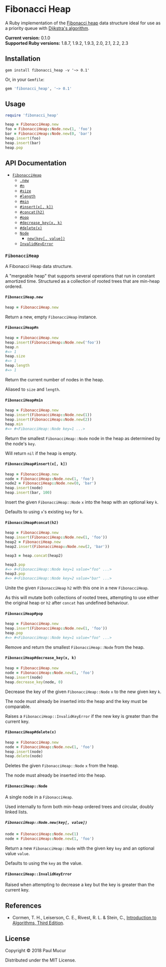 # Fibonacci Heap

A Ruby implementation of the [Fibonacci heap](https://en.wikipedia.org/wiki/Fibonacci_heap) data structure ideal for use as a priority queue with [Dijkstra's algorithm](https://en.wikipedia.org/wiki/Dijkstra's_algorithm#Using_a_priority_queue).

**Current version:** 0.1.0  
**Supported Ruby versions:** 1.8.7, 1.9.2, 1.9.3, 2.0, 2.1, 2.2, 2.3

## Installation

```
gem install fibonacci_heap -v '~> 0.1'
```

Or, in your `Gemfile`:

```ruby
gem 'fibonacci_heap', '~> 0.1'
```

## Usage

```ruby
require 'fibonacci_heap'

heap = FibonacciHeap.new
foo = FibonacciHeap::Node.new(1, 'foo')
bar = FibonacciHeap::Node.new(0, 'bar')
heap.insert(foo)
heap.insert(bar)
heap.pop
```

## API Documentation

* [`FibonacciHeap`](#fibonacciheap)
  * [`.new`](#fibonacciheapnew)
  * [`#n`](#fibonacciheapn)
  * [`#size`](#fibonacciheapn)
  * [`#length`](#fibonacciheapn)
  * [`#min`](#fibonacciheapmin)
  * [`#insert(x[, k])`](#fibonacciheapinsertx-k)
  * [`#concat(h2)`](#fibonacciheapconcath2)
  * [`#pop`](#fibonacciheappop)
  * [`#decrease_key(x, k)`](#fibonacciheapdecrease_keyx-k)
  * [`#delete(x)`](#fibonacciheapdeletex)
  * [`Node`](#fibonacciheapnode)
    * [`new(key[, value])`](#fibonacciheapnodenewkey-value)
  * [`InvalidKeyError`](#fibonacciheapinvalidkeyerror)

### `FibonacciHeap`

A Fibonacci Heap data structure.

A "mergeable heap" that supports several operations that run in
constant amortized time. Structured as a collection of rooted trees
that are min-heap ordered.

#### `FibonacciHeap.new`

```ruby
heap = FibonacciHeap.new
```

Return a new, empty `FibonacciHeap` instance.

#### `FibonacciHeap#n`

```ruby
heap = FibonacciHeap.new
heap.insert(FibonacciHeap::Node.new('foo'))
heap.n
#=> 1
heap.size
#=> 1
heap.length
#=> 1
```

Return the current number of nodes in the heap.

Aliased to `size` and `length`.

#### `FibonacciHeap#min`

```ruby
heap = FibonacciHeap.new
heap.insert(FibonacciHeap::Node.new(1))
heap.insert(FibonacciHeap::Node.new(2))
heap.min
#=> #<FibonacciHeap::Node key=1 ...>
```

Return the smallest `FibonacciHeap::Node` node in the heap as determined by the node's `key`.

Will return `nil` if the heap is empty.

#### `FibonacciHeap#insert(x[, k])`

```ruby
heap = FibonacciHeap.new
node = FibonacciHeap::Node.new(1, 'foo')
node2 = FibonacciHeap::Node.new(0, 'bar')
heap.insert(node)
heap.insert(bar, 100)
```

Insert the given `FibonacciHeap::Node` `x` into the heap with an optional key `k`.

Defaults to using `x`'s existing `key` for `k`.

#### `FibonacciHeap#concat(h2)`

```ruby
heap = FibonacciHeap.new
heap.insert(FibonacciHeap::Node.new(1, 'foo'))
heap2 = FibonacciHeap.new
heap2.insert(FibonacciHeap::Node.new(2, 'bar'))

heap3 = heap.concat(heap2)

heap3.pop
#=> #<FibonacciHeap::Node key=1 value="foo" ...>
heap3.pop
#=> #<FibonacciHeap::Node key=2 value="bar" ...>
```

Unite the given `FibonacciHeap` `h2` with this one in a new `FibonacciHeap`.

As this will mutate both collections of rooted trees, attempting to use either the original heap or `h2` after `concat` has undefined behaviour.

#### `FibonacciHeap#pop`

```ruby
heap = FibonacciHeap.new
heap.insert(FibonacciHeap::Node.new(1, 'foo'))
heap.pop
#=> #<FibonacciHeap::Node key=1 value="foo" ...>
```

Remove and return the smallest `FibonacciHeap::Node` from the heap.

#### `FibonacciHeap#decrease_key(x, k)`

```ruby
heap = FibonacciHeap.new
node = FibonacciHeap::Node.new(1, 'foo')
heap.insert(node)
heap.decrease_key(node, 0)
```

Decrease the key of the given `FibonacciHeap::Node` `x` to the new given key `k`.

The node must already be inserted into the heap and the key must be comparable.

Raises a `FibonacciHeap::InvalidKeyError` if the new key is greater than the current key.

#### `FibonacciHeap#delete(x)`

```ruby
heap = FibonacciHeap.new
node = FibonacciHeap::Node.new(1, 'foo')
heap.insert(node)
heap.delete(node)
```

Deletes the given `FibonacciHeap::Node` `x` from the heap.

The node must already be inserted into the heap.

#### `FibonacciHeap::Node`

A single node in a `FibonacciHeap`.

Used internally to form both min-heap ordered trees and circular, doubly linked lists.

##### `FibonacciHeap::Node.new(key[, value])`

```ruby
node = FibonacciHeap::Node.new(1)
node = FibonacciHeap::Node.new(1, 'foo')
```

Return a new `FibonacciHeap::Node` with the given key `key` and an optional value `value`.

Defaults to using the `key` as the value.

#### `FibonacciHeap::InvalidKeyError`

Raised when attempting to decrease a key but the key is greater than the current key.

## References

* Cormen, T. H., Leiserson, C. E., Rivest, R. L. & Stein, C., [Introduction to Algorithms, Third Edition](https://mitpress.mit.edu/books/introduction-algorithms-third-edition).

## License

Copyright © 2018 Paul Mucur

Distributed under the MIT License.
